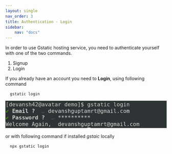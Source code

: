 ```yaml
---
layout: single
nav_order: 3
title: Authentication - Login
sidebar:
    nav: "docs"
---
```


In order to use Gstatic hosting service, you need to authenticate yourself with one of the two commands.
1. Signup
2. Login

If you already have an account you need to **Login**, using following command

```
  gstatic login
```

![](/img/docs/auth/login.png)


or with following command if installed *gstaic* locally
```
  npx gstatic login
```

